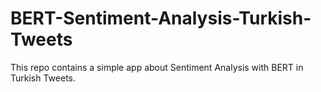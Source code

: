 # BERT-Sentiment-Analysis-Turkish-Tweets
This repo contains a simple app about Sentiment Analysis with BERT in Turkish Tweets.
